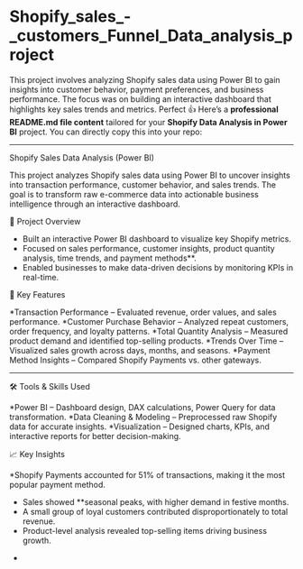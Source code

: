 # Shopify_sales_-_customers_Funnel_Data_analysis_project
This project involves analyzing Shopify sales data using Power BI to gain insights into customer behavior, payment preferences, and business performance. The focus was on building an interactive dashboard that highlights key sales trends and metrics.
Perfect 👍 Here’s a **professional README.md file content** tailored for your **Shopify Data Analysis in Power BI** project. You can directly copy this into your repo:

---

Shopify Sales Data Analysis (Power BI)

This project analyzes Shopify sales data using Power BI to uncover insights into transaction performance, customer behavior, and sales trends. The goal is to transform raw e-commerce data into actionable business intelligence through an interactive dashboard.

 🚀 Project Overview

* Built an interactive Power BI dashboard to visualize key Shopify metrics.
* Focused on sales performance, customer insights, product quantity analysis, time trends, and payment methods**.
* Enabled businesses to make data-driven decisions by monitoring KPIs in real-time.


🔑 Key Features

*Transaction Performance – Evaluated revenue, order values, and sales performance.
*Customer Purchase Behavior – Analyzed repeat customers, order frequency, and loyalty patterns.
*Total Quantity Analysis – Measured product demand and identified top-selling products.
*Trends Over Time – Visualized sales growth across days, months, and seasons.
*Payment Method Insights – Compared Shopify Payments vs. other gateways.

---

 🛠️ Tools & Skills Used

*Power BI – Dashboard design, DAX calculations, Power Query for data transformation.
*Data Cleaning & Modeling – Preprocessed raw Shopify data for accurate insights.
*Visualization – Designed charts, KPIs, and interactive reports for better decision-making.

 📈 Key Insights

*Shopify Payments accounted for 51% of transactions, making it the most popular payment method.
* Sales showed **seasonal peaks, with higher demand in festive months.
* A small group of loyal customers contributed disproportionately to total revenue.
* Product-level analysis revealed top-selling items driving business growth.

-
